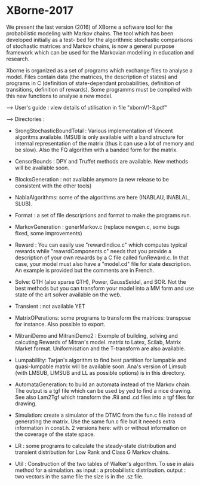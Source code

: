# XBorne-2017
We present the last version (2016) of XBorne a software tool for the probabilistic
modeling with Markov chains. The tool which has been developed initially as a test-
bed for the algorithmic stochastic comparisons of stochastic matrices and Markov
chains, is now a general purpose framework which can be used for the Markovian
modelling in education and research.

Xborne is organized as a set of programs which exchange files to analyse
a model. 
Files contain data (the matrices, the description of states) and 
programs in C (definition of state-dependant probabilities, definition of 
transitions, definition of rewards). Some programms must be compiled
with this new functions to analyse a new model. 

--> User's guide : view details of utilisation in file "xbornV1-3.pdf"

--> Directories :

 - SrongStochasticBoundTotal : Various implementation of Vincent algoritms available.
   IMSUB is only available with a band structure for internal representation 
   of the matrix (thus it can use a lot of memory and be slow). Also 
   the FQ algorithm with a banded form for the matrix. 

 - CensorBounds : DPY and Truffet methods are available. New methods will be 
   available soon. 

 - BlocksGeneration : not available anymore (a new release 
   to be consistent with the other tools)

 - NablaAlgorithms: some of the algorithms are here (INABLAU, INABLAL, SLUB). 

 - Format : a set of file descriptions and format to make the programs run. 

 - MarkovGeneration : generMarkov.c (replace newgen.c, some bugs fixed, some improvements) 

 - Reward : 
   You can easily use "rewardIndice.c" which computes
   typical rewards while "reawrdComponents.c" needs that you provide a 
   description of your own rewards by a C file called funReward.c. In that 
   case, your model must also have a "model.cd" file for state description. 
   An example is provided but the comments are in French. 

 - Solve: GTH (also sparse GTH), Power, GaussSeidel, and SOR. Not the best methods but you 
   can transform your model into a MM form and use state of the art solver
   available on the web. 

 - Transient : not available YET

 - MatrixOPerations: some programs to transform the matrices: transpose for 
   instance. Also possible to export.
   
 - MitraniDemo and MitraniDemo2 : Exemple of building, solving and calcuting 
   Rewards of Mitran's model.
   matrix to Latex, Scilab, Matrix Market format. 
   Uniformisation and the T-transform are also available. 

 - Lumpabillity: Tarjan's algorithm to find best partition for lumpable and 
   quasi-lumpable matrix will be available soon. Ana's version of Limsub
   (with LMSUB, LIMSUB and LL as possible options) is in this directory. 

 - AutomataGeneration: to build an automata instead of the Markov chain. 
   The output is a tgf file which can be used by yed to find a nice drawing. 
   See also Lam2Tgf which transform the .Rii and .cd files into a tgf files 
   for drawing. 

 - Simulation: create a simulator of the DTMC from the fun.c file instead 
   of generating the matrix. Use the same fun.c file but it neeeds
   extra information in const.h.  2 versions here: with or without 
   information on the coverage of the state space. 
   
 - LR : some programs to calculate the steady-state distribution and transient
   distribution for Low Rank and Class G Markov chains. 
   
 - Util : Construction of the two tables of Walker's algorithm. To use in alais method for a simulation.
   as input : a probabilistic distribution.
   output : two vectors in the same file the size is in the .sz file.

